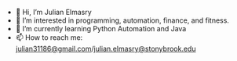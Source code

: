 - 👋 Hi, I’m Julian Elmasry
- 👀 I’m interested in programming, automation, finance, and fitness.
- 🌱 I’m currently learning Python Automation and Java
- 📫 How to reach me: julian31186@gmail.com/julian.elmasry@stonybrook.edu


